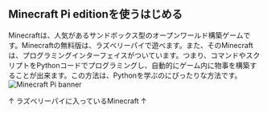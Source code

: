 ## Minecraft Pi editionを使うはじめる

Minecraftは、人気があるサンドボックス型のオープンワールド構築ゲームです。Minecraftの無料版は、ラズベリーパイで遊べます。また、そのMinecraftは、プログラミングインターフェイスがついています。つまり、コマンドやスクリプトをPythonコードでプログラミングし、自動的にゲーム内に物事を構築することが出来ます。この方法は、Pythonを学ぶのにぴったりな方法です。
![Minecraft Pi banner](images/minecraft-pi-banner.png)


↑ ラズベリーパイに入っているMinecraft ↑

